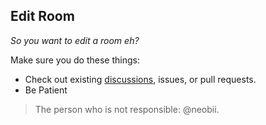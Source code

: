 ## Edit Room

*So you want to edit a room eh?*

Make sure you do these things:

* Check out existing [discussions](https://github.com/Shielkwamm/shielkwamm-state/discussions/categories/colorSchemes), issues, or pull requests.
* Be Patient

> The person who is not responsible: @neobii.